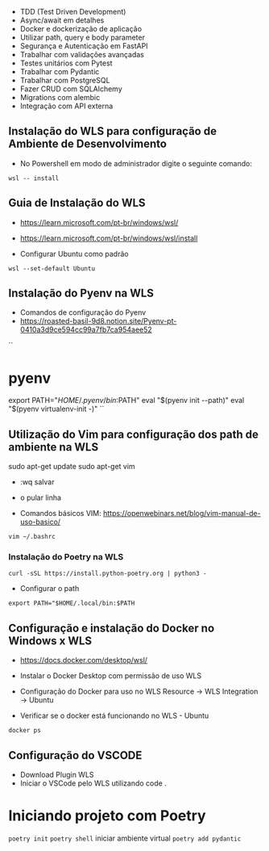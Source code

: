 - TDD (Test Driven Development)
- Async/await em detalhes
- Docker e dockerização de aplicação
- Utilizar path, query e body parameter
- Segurança e Autenticação em FastAPI
- Trabalhar com validações avançadas
- Testes unitários com Pytest
- Trabalhar com Pydantic
- Trabalhar com PostgreSQL
- Fazer CRUD com SQLAlchemy
- Migrations com alembic
- Integração com API externa


## Instalação do WLS para configuração de Ambiente de Desenvolvimento

- No Powershell em modo de administrador digite o seguinte comando:

``wsl -- install``

## Guia de Instalação do WLS

- https://learn.microsoft.com/pt-br/windows/wsl/
- https://learn.microsoft.com/pt-br/windows/wsl/install

- Configurar Ubuntu como padrão

``wsl --set-default Ubuntu``

## Instalação do Pyenv na WLS

- Comandos de configuração do Pyenv
- https://roasted-basil-9d8.notion.site/Pyenv-pt-0410a3d9ce594cc99a7fb7ca954aee52

``
# pyenv
export PATH="$HOME/.pyenv/bin:$PATH"
eval "$(pyenv init --path)"
eval "$(pyenv virtualenv-init -)"
``

## Utilização do Vim para configuração dos path de ambiente na WLS

sudo apt-get update
sudo apt-get vim
- :wq salvar
- o pular linha

- Comandos básicos VIM: https://openwebinars.net/blog/vim-manual-de-uso-basico/

``vim ~/.bashrc``

### Instalação do Poetry na WLS

``curl -sSL https://install.python-poetry.org | python3 -``

- Configurar o path

``export PATH="$HOME/.local/bin:$PATH``

## Configuração e instalação do Docker no Windows x WLS

- https://docs.docker.com/desktop/wsl/

- Instalar o Docker Desktop com permissão de uso WLS
- Configuração do Docker para uso no WLS Resource -> WLS Integration -> Ubuntu
- Verificar se o docker está funcionando no WLS - Ubuntu

``docker ps``

## Configuração do VSCODE

- Download Plugin WLS
- Iniciar o VSCode pelo WLS utilizando code .


# Iniciando projeto com Poetry

``poetry init``
``poetry shell`` iniciar ambiente virtual
``poetry add pydantic``